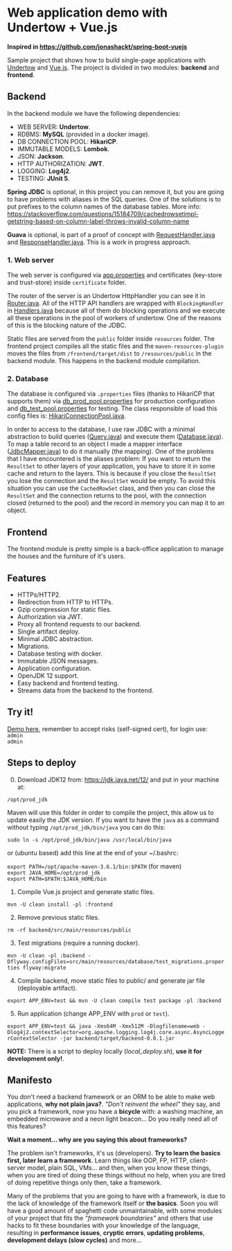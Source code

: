 # Web application demo with Undertow + Vue.js

**Inspired in https://github.com/jonashackt/spring-boot-vuejs**

Sample project that shows how to build single-page applications with [Undertow](http://undertow.io) and [Vue.js](https://vuejs.org). The project is divided in two modules: **backend** and **frontend**.

## Backend

In the backend module we have the following dependencies:

* WEB SERVER: **Undertow**.
* RDBMS: **MySQL** (provided in a docker image).
* DB CONNECTION POOL: **HikariCP**.
* IMMUTABLE MODELS: **Lombok**.
* JSON: **Jackson**.
* HTTP AUTHORIZATION: **JWT**.
* LOGGING: **Log4j2**.
* TESTING: **JUnit 5**.

**Spring JDBC** is optional, in this project you can remove it, but you are going to have problems with aliases in the SQL queries.
One of the solutions is to put prefixes to the column names of the database tables. More info: https://stackoverflow.com/questions/15184709/cachedrowsetimpl-getstring-based-on-column-label-throws-invalid-column-name

**Guava** is optional, is part of a proof of concept with [RequestHandler.java](/backend/src/main/java/com/popokis/undertow_vuejs/http/server/RequestHandler.java) and [ResponseHandler.java](/backend/src/main/java/com/popokis/undertow_vuejs/http/server/ResponseHandler.java). This is a work in progress approach.

### 1. Web server

The web server is configured via [app.properties](/backend/src/main/resources/app.properties) and
certificates (key-store and trust-store) inside `certificate` folder.

The router of the server is an Undertow HttpHandler you can see it in [Router.java](/backend/src/main/java/com/popokis/undertow_vuejs/http/server/Router.java).
All of the HTTP API handlers are wrapped with `BlockingHandler` in [Handlers.java](/backend/src/main/java/com/popokis/undertow_vuejs/http/server/Handlers.java) 
because all of them do blocking operations and we execute all these operations in the pool of workers of undertow. One of the reasons of this is the blocking nature of the JDBC.

Static files are served from the `public` folder inside `resources` folder. The frontend project compiles all the static files and the `maven-resources-plugin` 
moves the files from `/frontend/target/dist` to `/resources/public` in the backend module. This happens in the backend module compilation.

### 2. Database

The database is configured via `.properties` files (thanks to HikariCP that supports them) via [db_prod_pool.properties](/backend/src/main/resources/database/db_prod_pool.properties)
for production configuration and [db_test_pool.properties](/backend/src/main/resources/database/db_test_pool.properties) for testing.
The class responsible of load this config files is: [HikariConnectionPool.java](/backend/src/main/java/com/popokis/undertow_vuejs/db/HikariConnectionPool.java).

In order to access to the database, I use raw JDBC with a minimal abstraction to build queries ([Query.java](/backend/src/main/java/com/popokis/undertow_vuejs/db/Query.java)) and execute them ([Database.java](/backend/src/main/java/com/popokis/undertow_vuejs/db/Database.java)).
To map a table record to an object I made a mapper interface ([JdbcMapper.java](/backend/src/main/java/com/popokis/undertow_vuejs/db/JdbcMapper.java)) to do it manually (the mapping).
One of the problems that I have encountered is the aliases problem: If you want to return the `ResultSet` to other layers of your application, 
you have to store it in some cache and return to the layers. This is because if you close the `ResultSet` you lose the connection and the 
`ResultSet` would be empty. To avoid this situation you can use the `CachedRowSet` class, and then you can close the `ResultSet` and the 
connection returns to the pool, with the connection closed (returned to the pool) and the record in memory you can map it to an object.

## Frontend

The frontend module is pretty simple is a back-office application to manage the houses and the furniture of it's users.

## Features

* HTTPs/HTTP2.
* Redirection from HTTP to HTTPs.
* Gzip compression for static files.
* Authorization via JWT.
* Proxy all frontend requests to our backend.
* Single artifact deploy.
* Minimal JDBC abstraction.
* Migrations.
* Database testing with docker.
* Immutable JSON messages.
* Application configuration.
* OpenJDK 12 support.
* Easy backend and frontend testing.
* Streams data from the backend to the frontend.

## Try it!

[Demo here](http://popokis.com:8080), remember to accept risks (self-signed cert), for login use:\
`admin`\
`admin`

## Steps to deploy

0. Download JDK12 from: https://jdk.java.net/12/ and put in your machine at:

`/opt/prod_jdk`

Maven will use this folder in order to compile the project, this allow us to update easily the JDK version.
If you want to have the `java` as a command without typing `/opt/prod_jdk/bin/java` you can do this:

`sudo ln -s /opt/prod_jdk/bin/java /usr/local/bin/java`

or (ubuntu based) add this line at the end of your ~/.bashrc:

`export PATH=/opt/apache-maven-3.6.1/bin:$PATH` (for maven)\
`export JAVA_HOME=/opt/prod_jdk`\
`export PATH=$PATH:$JAVA_HOME/bin`

1. Compile Vue.js project and generate static files.

`mvn -U clean install -pl :frontend`

2. Remove previous static files.

`rm -rf backend/src/main/resources/public`

3. Test migrations (require a running docker).

`mvn -U clean -pl :backend -Dflyway.configFiles=src/main/resources/database/test_migrations.properties flyway:migrate`

4. Compile backend, move static files to public/ and generate jar file (deployable artifact).

`export APP_ENV=test && mvn -U clean compile test package -pl :backend`

5. Run application (change APP_ENV with `prod` or `test`).

`export APP_ENV=test && java -Xms64M -Xmx512M -Dlogfilename=web -Dlog4j2.contextSelector=org.apache.logging.log4j.core.async.AsyncLoggerContextSelector -jar backend/target/backend-0.0.1.jar`

**NOTE:** There is a script to deploy locally (_local_deploy.sh_), **use it for development only!**.

## Manifesto

You don't need a backend framework or an ORM to be able to make web applications, **why not plain java?**.
_"Don't reinvent the wheel"_ they say, and you pick a framework, now you have a **bicycle** with: a washing machine, an embedded
microwave and a neon light beacon... Do you really need all of this features?

**Wait a moment... why are you saying this about frameworks?**

The problem isn't frameworks, it's us (developers). **Try to learn the basics first, later learn a framework**.
Learn things like OOP, FP, HTTP, client-server model, plain SQL, VMs... and then, when you know these things, when you are tired
of doing these things without no help, when you are tired of doing repetitive things only then, take a framework.

Many of the problems that you are going to have with a framework, is due to the lack of knowledge of the framework itself or
**the basics**. Soon you will have a good amount of spaghetti code unmaintainable, with some modules of your project that 
fits the _"framework boundaries"_ and others that use hacks to fit these boundaries with your knowledge of the language,
resulting in **performance issues**, **cryptic errors**, **updating problems**, **development delays (slow cycles)** and more...

